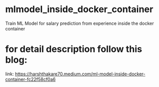 # mlmodel_inside_docker_container
Train ML Model for salary prediction from experience inside the docker container

# for detail description follow this blog:
link: https://harshthakare70.medium.com/ml-model-inside-docker-container-fc22f58cf0a6
